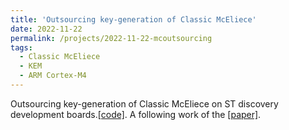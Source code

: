 ```yaml
---
title: 'Outsourcing key-generation of Classic McEliece'
date: 2022-11-22
permalink: /projects/2022-11-22-mcoutsourcing
tags:
  - Classic McEliece
  - KEM
  - ARM Cortex-M4
---
```


Outsourcing key-generation of Classic McEliece on ST discovery development boards.[[code]](https://github.com/devillegna/McOutsourcing). A following work of the [[paper]](https://doi.org/10.46586/tches.v2021.i3.97-124).

